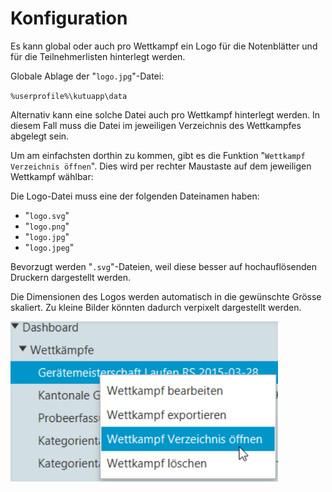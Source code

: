 # Konfiguration

Es kann global oder auch pro Wettkampf ein Logo für die Notenblätter und für die Teilnehmerlisten hinterlegt werden.

Globale Ablage der "`logo.jpg`"-Datei:

`%userprofile%\kutuapp\data`

Alternativ kann eine solche Datei auch pro Wettkampf hinterlegt werden. In diesem Fall muss die Datei im jeweiligen Verzeichnis des Wettkampfes abgelegt sein.

Um am einfachsten dorthin zu kommen, gibt es die Funktion "`Wettkampf Verzeichnis öffnen`". Dies wird per rechter Maustaste auf dem jeweiligen Wettkampf wählbar:

Die Logo-Datei muss eine der folgenden Dateinamen haben:

* "`logo.svg`"
* "`logo.png`"
* "`logo.jpg`"
* "`logo.jpeg`"

Bevorzugt werden "`.svg`"-Dateien, weil diese besser auf hochauflösenden Druckern dargestellt werden.

Die Dimensionen des Logos werden automatisch in die gewünschte Grösse skaliert. Zu kleine Bilder könnten dadurch verpixelt dargestellt werden.

![Pfad zum Wettkampf-Ordner](<../assets/path-to-wettkampf-dir (1).png>)
